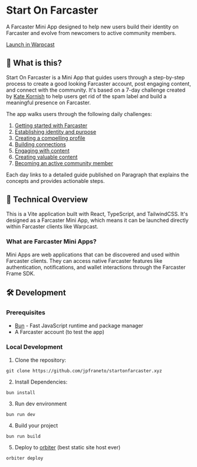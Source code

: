 # Start On Farcaster

A Farcaster Mini App designed to help new users build their identity on Farcaster and evolve from newcomers to active community members.

[Launch in Warpcast](https://warpcast.com/~/frames/launch?domain=startonfarcaster.xyz)

## 📱 What is this?

Start On Farcaster is a Mini App that guides users through a step-by-step process to create a good looking Farcaster account, post engaging content, and connect with the community. It's based on a 7-day challenge created by [Kate Kornish](https://warpcast.com/katekornish) to help users get rid of the spam label and build a meaningful presence on Farcaster.

The app walks users through the following daily challenges:

1. [Getting started with Farcaster](https://paragraph.com/@katekornish/get-rid-of-spam-label-7-days-challenge)
2. [Establishing identity and purpose](https://paragraph.com/@katekornish/step-2-identity-and-purpose)
3. [Creating a compelling profile](https://paragraph.com/@katekornish/7-day-challenge-get-rid-of-the-spam-label-on-farcaster-step-3)
4. [Building connections](https://paragraph.com/@katekornish/7-day-challenge-get-rid-of-the-spam-label-on-farcaster-step-4)
5. [Engaging with content](https://paragraph.com/@katekornish/7-day-challenge-get-rid-of-the-spam-label-on-farcaster-step-5)
6. [Creating valuable content](https://paragraph.com/@katekornish/7-day-challenge-get-rid-of-the-spam-label-on-farcaster-step-6)
7. [Becoming an active community member](https://paragraph.com/@katekornish/7-day-challenge-get-rid-of-the-spam-label-on-farcaster-step-7)

Each day links to a detailed guide published on Paragraph that explains the concepts and provides actionable steps.

## 🚀 Technical Overview

This is a Vite application built with React, TypeScript, and TailwindCSS. It's designed as a Farcaster Mini App, which means it can be launched directly within Farcaster clients like Warpcast.

### What are Farcaster Mini Apps?

Mini Apps are web applications that can be discovered and used within Farcaster clients. They can access native Farcaster features like authentication, notifications, and wallet interactions through the Farcaster Frame SDK.

## 🛠️ Development

### Prerequisites

- [Bun](https://bun.sh/) - Fast JavaScript runtime and package manager
- A Farcaster account (to test the app)

### Local Development

1. Clone the repository:

`git clone https://github.com/jpfraneto/startonfarcaster.xyz`

2. Install Dependencies:

`bun install`

3. Run dev environment

`bun run dev`

4. Build your project

`bun run build`

5. Deploy to [orbiter](https://orbiter.host) (best static site host ever)

`orbiter deploy`
